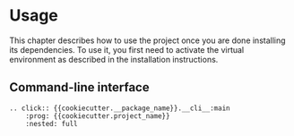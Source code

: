 # Usage

This chapter describes how to use the project once you are done installing its dependencies. To use it, you first need to activate the virtual environment as described in the installation instructions.

## Command-line interface

```{eval-rst}
.. click:: {{cookiecutter.__package_name}}.__cli__:main
    :prog: {{cookiecutter.project_name}}
    :nested: full
```
